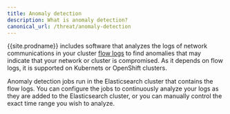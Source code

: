 ```yaml
---
title: Anomaly detection
description: What is anomaly detection?
canonical_url: /threat/anomaly-detection
---
```


{{site.prodname}} includes software that analyzes the logs of network communications
in your cluster [flow logs] to find anomalies that may indicate that your network or cluster is compromised.  As it depends on flow logs, it is supported on Kubernets or OpenShift clusters.

Anomaly detection jobs run in the Elasticsearch cluster that contains the flow
logs. You can configure the jobs to continuously analyze your logs as they are
added to the Elasticsearch cluster, or you can manually control the exact time
range you wish to analyze.

[flow logs]: /security/logs/elastic/datatypes
